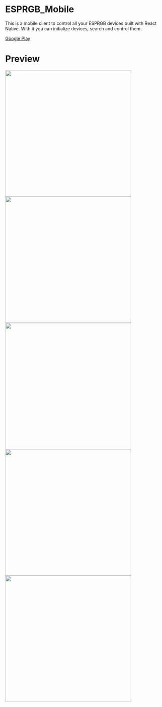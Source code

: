 # ESPRGB_Mobile

This is a mobile client to control all your ESPRGB devices built with React Native.
With it you can initialize devices, search and control them.

[Google Play](https://play.google.com/store/apps/details?id=com.esprgb_mobile)

# Preview

<img align="center" src="./images/image1.png" width=400 />
<img align="center" src="./images/image2.png" width=400 />
<img align="center" src="./images/image3.png" width=400 />
<img align="center" src="./images/image4.png" width=400 />
<img align="center" src="./images/image5.png" width=400 />

